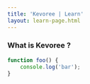 ```yaml
---
title: 'Kevoree | Learn'
layout: learn-page.html
---
```

### What is Kevoree ?

```js
function foo() {
    console.log('bar');
}
```

